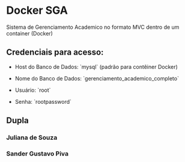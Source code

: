 <html>
  <body>
    <h1>Docker SGA</h1>
    <p>Sistema de Gerenciamento Academico no formato MVC dentro de um container (Docker)</p>
    <h2>Credenciais para acesso:</h2>
    <ul><li><a>Host do Banco de Dados: `mysql` (padrão para contêiner Docker)</a></li></ul>
    <ul><li><a>Nome do Banco de Dados: `gerenciamento_academico_completo`</a></li></ul>
    <ul><li><a>Usuário: `root`</a></li></ul>
    <ul><li><a>Senha: `rootpassword`</a></li></ul>
    <h2>Dupla</h2>
    <h3>Juliana de Souza</h3>
    <h3>Sander Gustavo Piva</h3>
  </body>
</html>


        
